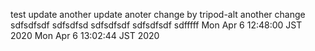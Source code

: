 test
update
another
update
anoter
change by tripod-alt
another change
sdfsdfsdf
sdfsdfsd
sdfsdfsdf
sdfsdfsdf
sdfffff
Mon Apr  6 12:48:00 JST 2020
Mon Apr  6 13:02:44 JST 2020

